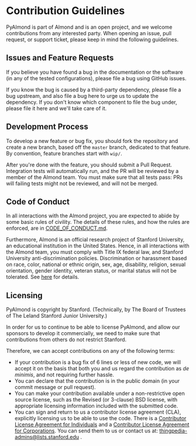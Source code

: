 # Contribution Guidelines

PyAlmond is part of Almond and is an open project, and we welcome contributions from any interested party.
When opening an issue, pull request, or support ticket, please keep in mind the following guidelines.

## Issues and Feature Requests

If you believe you have found a bug in the documentation or the software (in any of the tested configurations),
please file a bug using GitHub issues.

If you know the bug is caused by a third-party dependency, please file a bug upstream, and also file a bug here
to urge us to update the dependency. If you don't know which component to file the bug under, please file it here
and we'll take care of it.

## Development Process

To develop a new feature or bug fix, you should fork the repository and create a new branch, based
off the `master` branch, dedicated to that feature. By convention, feature branches start with `wip/`.

After you're done with the feature, you should submit a Pull Request. Integration tests will automatically
run, and the PR will be reviewed by a member of the Almond team. You must make sure that all tests pass:
PRs will failing tests might not be reviewed, and will not be merged.

## Code of Conduct

In all interactions with the Almond project, you are expected to abide by some basic
rules of civility. The details of these rules, and how the rules are enforced, are in
[CODE_OF_CONDUCT.md](CODE_OF_CONDUCT.md).

Furthermore, Almond is an official research project of Stanford University, an educational
institution in the United States. Hence, in all interactions with the Almond team, you
must comply with Title IX federal law, and Stanford University anti-discrimination policies.
Discrimination or harassment based on race, color, national or ethnic origin, sex, age,
disability, religion, sexual orientation, gender identity, veteran status, or marital
status will not be tolerated.
See [here](https://exploredegrees.stanford.edu/nonacademicregulations/nondiscrimination/)
for details.

## Licensing

PyAlmond is copyright by Stanford. (Technically, by The Board of Trustees of The Leland Stanford Junior University.) 

In order for us to continue to be able to license PyAlmond, and allow our sponsors to develop it commercially, we
need to make sure that contributions from others do not restrict Stanford.

Therefore, we can accept contributions on any of the following terms:

- If your contribution is a bug fix of 6 lines or less of new code, we will accept it on the basis that both you and us regard the contribution as _de minimis_, and not requiring further hassle.
- You can declare that the contribution is in the public domain (in your commit message or pull request).
- You can make your contribution available under a non-restrictive open source license, such as the Revised (or 3-clause) BSD license, with appropriate licensing information included with the submitted code.
- You can sign and return to us a contributor license agreement (CLA), explicitly licensing us to be able to use the code. There is a [Contributor License Agreement for Individuals](https://mobisocial.stanford.edu/cla-individual.html) and a [Contributor License Agreement for Corporations](https://mobisocial.stanford.edu/cla-corporate.html). You can send them to us or contact us at: thingpedia-admins@lists.stanford.edu .

